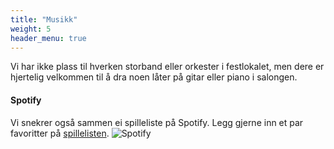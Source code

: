 ```yaml
---
title: "Musikk"
weight: 5
header_menu: true
---
```


Vi har ikke plass til hverken storband eller orkester i festlokalet, men dere er hjertelig velkommen til å dra noen låter på gitar eller piano i salongen.

#### Spotify
Vi snekrer også sammen ei spilleliste på Spotify. Legg gjerne inn et par favoritter på [spillelisten](https://open.spotify.com/playlist/3rSWoPUBO1m8i2m3KHjCpT?si=xQoenuXhQj-WNJxdu9vvXg&pt=4ed0b32358772f884499720838afd850&pi=e-PXTwjH6FTHyA).
![Spotify](images/spotify-logo.png)